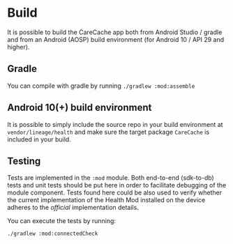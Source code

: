 # Build

It is possible to build the CareCache app both from Android Studio / gradle and from
an Android (AOSP) build environment (for Android 10 / API 29 and higher).

## Gradle

You can compile with gradle by running `./gradlew :mod:assemble`

## Android 10(+) build environment

It is possible to simply include the source repo in your build environment at `vendor/lineage/health`
and make sure the target package `CareCache` is included in your build.

## Testing

Tests are implemented in the `:mod` module. Both end-to-end (sdk-to-db) tests
and unit tests should be put here in order to facilitate debugging of the module component.
Tests found here could be also used to verify whether the current implementation of the Health
Mod installed on the device adheres to the _official_ implementation details.

You can execute the tests by running:

```
./gradlew :mod:connectedCheck
```
